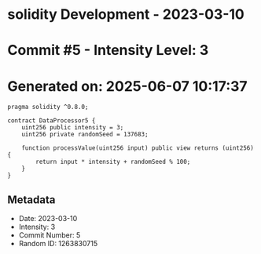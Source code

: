﻿# solidity Development - 2023-03-10
# Commit #5 - Intensity Level: 3
# Generated on: 2025-06-07 10:17:37
```solidity
pragma solidity ^0.8.0;

contract DataProcessor5 {
    uint256 public intensity = 3;
    uint256 private randomSeed = 137683;

    function processValue(uint256 input) public view returns (uint256) {
        return input * intensity + randomSeed % 100;
    }
}
```
## Metadata
- Date: 2023-03-10
- Intensity: 3
- Commit Number: 5
- Random ID: 1263830715
